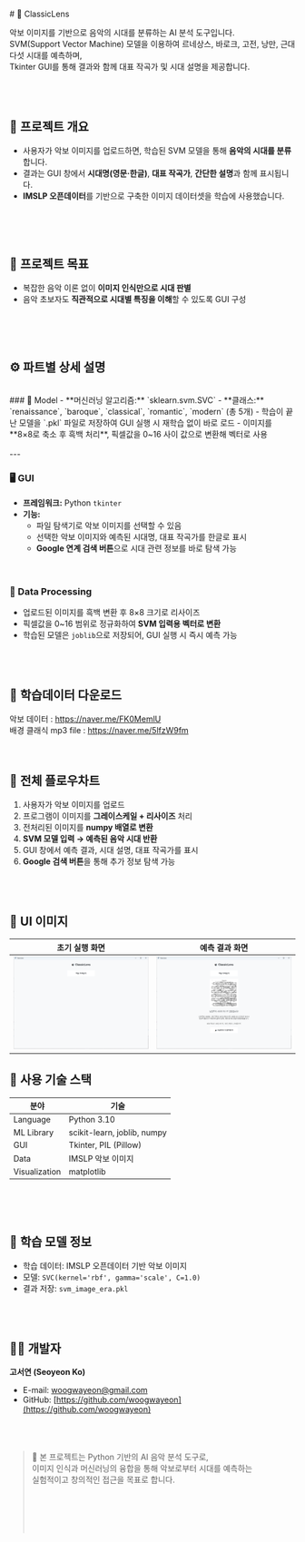<br />
# 🎼 ClassicLens

악보 이미지를 기반으로 음악의 시대를 분류하는 AI 분석 도구입니다.  
SVM(Support Vector Machine) 모델을 이용하여 르네상스, 바로크, 고전, 낭만, 근대 다섯 시대를 예측하며,  
Tkinter GUI를 통해 결과와 함께 대표 작곡가 및 시대 설명을 제공합니다.
<br />
<br />
<br />
<br />



## 📘 프로젝트 개요

- 사용자가 악보 이미지를 업로드하면, 학습된 SVM 모델을 통해 **음악의 시대를 분류**합니다.  
- 결과는 GUI 창에서 **시대명(영문·한글)**, **대표 작곡가**, **간단한 설명**과 함께 표시됩니다.  
- **IMSLP 오픈데이터**를 기반으로 구축한 이미지 데이터셋을 학습에 사용했습니다.
<br />
<br />
<br />


## 🎯 프로젝트 목표

- 복잡한 음악 이론 없이 **이미지 인식만으로 시대 판별**  
- 음악 초보자도 **직관적으로 시대별 특징을 이해**할 수 있도록 GUI 구성  
<br />
<br />
<br />

## ⚙️ 파트별 상세 설명
<br />
### 🧠 Model
- **머신러닝 알고리즘:** `sklearn.svm.SVC`  
- **클래스:** `renaissance`, `baroque`, `classical`, `romantic`, `modern` (총 5개)  
- 학습이 끝난 모델을 `.pkl` 파일로 저장하여 GUI 실행 시 재학습 없이 바로 로드  
- 이미지를 **8×8로 축소 후 흑백 처리**, 픽셀값을 0~16 사이 값으로 변환해 벡터로 사용  
<br /><br />
---

### 🖥️ GUI
- **프레임워크:** Python `tkinter`  
- **기능:**
  - 파일 탐색기로 악보 이미지를 선택할 수 있음  
  - 선택한 악보 이미지와 예측된 시대명, 대표 작곡가를 한글로 표시  
  - **Google 연계 검색 버튼**으로 시대 관련 정보를 바로 탐색 가능  
<br /><br />


### 🧩 Data Processing
- 업로드된 이미지를 흑백 변환 후 8×8 크기로 리사이즈  
- 픽셀값을 0~16 범위로 정규화하여 **SVM 입력용 벡터로 변환**  
- 학습된 모델은 `joblib`으로 저장되어, GUI 실행 시 즉시 예측 가능  
<br /><br /><br />


## 📁 학습데이터 다운로드

악보 데이터 : https://naver.me/FK0MemlU<br/>
배경 클래식 mp3 file : https://naver.me/5lfzW9fm
<br /><br /><br />


## 🔄 전체 플로우차트

1. 사용자가 악보 이미지를 업로드  
2. 프로그램이 이미지를 **그레이스케일 + 리사이즈** 처리  
3. 전처리된 이미지를 **numpy 배열로 변환**  
4. **SVM 모델 입력 → 예측된 음악 시대 반환**  
5. GUI 창에서 예측 결과, 시대 설명, 대표 작곡가를 표시  
6. **Google 검색 버튼**을 통해 추가 정보 탐색 가능  
<br /><br /><br />


## 🎨 UI 이미지

| 초기 실행 화면 | 예측 결과 화면 |
|----------------|----------------|
| ![초기 실행 화면](./images/gui01.png)| ![예측 결과 화면](./images/gui02.png) |



## 🧩 사용 기술 스택

| 분야 | 기술 |
|------|------|
| Language | Python 3.10 |
| ML Library | scikit-learn, joblib, numpy |
| GUI | Tkinter, PIL (Pillow) |
| Data | IMSLP 악보 이미지 |
| Visualization | matplotlib |
<br /><br /><br />


## 🧠 학습 모델 정보

- 학습 데이터: IMSLP 오픈데이터 기반 악보 이미지  
- 모델: `SVC(kernel='rbf', gamma='scale', C=1.0)`  
- 결과 저장: `svm_image_era.pkl`  
<br /><br /><br />


## 👩‍💻 개발자

**고서연 (Seoyeon Ko)**  
- E-mail: [woogwayeon@gmail.com](mailto:woogwayeon@gmail.com)  
- GitHub: [https://github.com/woogwayeon](https://github.com/woogwayeon)  
<br /><br /><br />

> 📍 본 프로젝트는 Python 기반의 AI 음악 분석 도구로,  
> 이미지 인식과 머신러닝의 융합을 통해 악보로부터 시대를 예측하는  
> 실험적이고 창의적인 접근을 목표로 합니다.
<br /><br /><br /><br /><br /><br />
